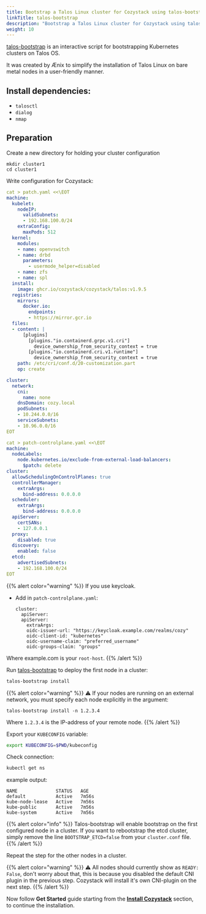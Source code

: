 ```yaml
---
title: Bootstrap a Talos Linux cluster for Cozystack using talos-bootstrap
linkTitle: talos-bootstrap
description: "Bootstrap a Talos Linux cluster for Cozystack using talos-bootstrap"
weight: 10
---
```


[talos-bootstrap](https://github.com/cozystack/talos-bootstrap/) is an interactive script for bootstrapping Kubernetes clusters on Talos OS.

It was created by Ænix to simplify the installation of Talos Linux on bare metal nodes in a user-friendly manner.

## Install dependencies:

- `talosctl`
- `dialog`
- `nmap`

## Preparation

Create a new directory for holding your cluster configuration

```
mkdir cluster1
cd cluster1
```

Write configuration for Cozystack:

```yaml
cat > patch.yaml <<\EOT
machine:
  kubelet:
    nodeIP:
      validSubnets:
      - 192.168.100.0/24
    extraConfig:
      maxPods: 512
  kernel:
    modules:
    - name: openvswitch
    - name: drbd
      parameters:
        - usermode_helper=disabled
    - name: zfs
    - name: spl
  install:
    image: ghcr.io/cozystack/cozystack/talos:v1.9.5
  registries:
    mirrors:
      docker.io:
        endpoints:
        - https://mirror.gcr.io
  files:
  - content: |
      [plugins]
        [plugins."io.containerd.grpc.v1.cri"]
          device_ownership_from_security_context = true
        [plugins."io.containerd.cri.v1.runtime"]
          device_ownership_from_security_context = true
    path: /etc/cri/conf.d/20-customization.part
    op: create

cluster:
  network:
    cni:
      name: none
    dnsDomain: cozy.local
    podSubnets:
    - 10.244.0.0/16
    serviceSubnets:
    - 10.96.0.0/16
EOT

cat > patch-controlplane.yaml <<\EOT
machine:
  nodeLabels:
    node.kubernetes.io/exclude-from-external-load-balancers:
      $patch: delete
cluster:
  allowSchedulingOnControlPlanes: true
  controllerManager:
    extraArgs:
      bind-address: 0.0.0.0
  scheduler:
    extraArgs:
      bind-address: 0.0.0.0
  apiServer:
    certSANs:
    - 127.0.0.1
  proxy:
    disabled: true
  discovery:
    enabled: false
  etcd:
    advertisedSubnets:
    - 192.168.100.0/24
EOT
```

{{% alert color="warning" %}}
If you use keycloak.

- Add in `patch-controlplane.yaml`:
  ```
  cluster:
    apiServer:
    apiServer:
      extraArgs:
      oidc-issuer-url: "https://keycloak.example.com/realms/cozy"
      oidc-client-id: "kubernetes"
      oidc-username-claim: "preferred_username"
      oidc-groups-claim: "groups"

Where example.com is your `root-host`.
{{% /alert %}}

Run [talos-bootstrap](https://github.com/cozystack/talos-bootstrap/) to deploy the first node in a cluster:

```bash
talos-bootstrap install
```

{{% alert color="warning" %}}
:warning: If your nodes are running on an external network, you must specify each node explicitly in the argument:
```
talos-bootstrap install -n 1.2.3.4
```

Where `1.2.3.4` is the IP-address of your remote node.
{{% /alert %}}

Export your `KUBECONFIG` variable:
```bash
export KUBECONFIG=$PWD/kubeconfig
```

Check connection:
```bash
kubectl get ns
```

example output:
```console
NAME              STATUS   AGE
default           Active   7m56s
kube-node-lease   Active   7m56s
kube-public       Active   7m56s
kube-system       Active   7m56s
```

{{% alert color="info" %}}
Talos-bootstrap will enable bootstrap on the first configured node in a cluster. If you want to rebootstrap the etcd cluster, simply remove the line `BOOTSTRAP_ETCD=false` from your `cluster.conf` file.
{{% /alert %}}

Repeat the step for the other nodes in a cluster.

{{% alert color="warning" %}}
:warning: All nodes should currently show as `READY: False`, don't worry about that, this is because you disabled the default CNI plugin in the previous step. Cozystack will install it's own CNI-plugin on the next step.
{{% /alert %}}

Now follow **Get Started** guide starting from the [**Install Cozystack**](/docs/getting-started/first-deployment/#install-cozystack) section, to continue the installation.

